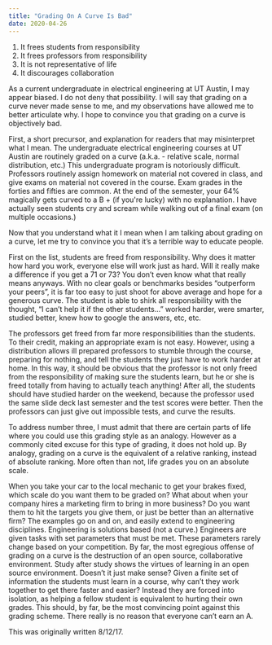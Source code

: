 ```yaml
---
title: "Grading On A Curve Is Bad"
date: 2020-04-26
---
```


1. It frees students from responsibility
2. It frees professors from responsibility
3. It is not representative of life
4. It discourages collaboration

As a current undergraduate in electrical engineering at UT Austin, I may appear biased. I do not deny that possibility. I will say that grading on a curve never made sense to me, and my observations have allowed me to better articulate why. I hope to convince you that grading on a curve is objectively bad.

First, a short precursor, and explanation for readers that may misinterpret what I mean. The undergraduate electrical engineering courses at UT Austin are routinely graded on a curve (a.k.a. - relative scale, normal distribution, etc.) This undergraduate program is notoriously difficult. Professors routinely assign homework on material not covered in class, and give exams on material not covered in the course. Exam grades in the forties and fifties are common. At the end of the semester, your 64% magically gets curved to a B + (if you're lucky) with no explanation. I have actually seen students cry and scream while walking out of a final exam (on multiple occasions.)

Now that you understand what it I mean when I am talking about grading on a curve, let me try to convince you that it’s a terrible way to educate people.

First on the list, students are freed from responsibility. Why does it matter how hard you work, everyone else will work just as hard. Will it really make a difference if you get a 71 or 73? You don’t even know what that really means anyways. With no clear goals or benchmarks besides “outperform your peers”, it is far too easy to just shoot for above average and hope for a generous curve. The student is able to shirk all responsibility with the thought, “I can’t help it if the other students…” worked harder, were smarter, studied better, knew how to google the answers, etc, etc.

The professors get freed from far more responsibilities than the students. To their credit, making an appropriate exam is not easy. However, using a distribution allows ill prepared professors to stumble through the course, preparing for nothing, and tell the students they just have to work harder at home. In this way, it should be obvious that the professor is not only freed from the responsibility of making sure the students learn, but he or she is freed totally from having to actually teach anything! After all, the students should have studied harder on the weekend, because the professor used the same slide deck last semester and the test scores were better. Then the professors can just give out impossible tests, and curve the results.

To address number three, I must admit that there are certain parts of life where you could use this grading style as an analogy. However as a commonly cited excuse for this type of grading, it does not hold up. By analogy, grading on a curve is the equivalent of  a relative ranking, instead of absolute ranking. More often than not, life grades you on an absolute scale. 

When you take your car to the local mechanic to get your brakes fixed, which scale do you want them to be graded on? What about when your company hires a marketing firm to bring in more business? Do you want them to hit the targets you give them, or just be better than an alternative firm? The examples go on and on, and easily extend to engineering disciplines. Engineering is solutions based (not a curve.) Engineers are given tasks with set parameters that must be met. These parameters rarely change based on your competition.
By far, the most egregious offense of grading on a curve is the destruction of an open source, collaborative environment. Study after study shows the virtues of learning in an open source environment. Doesn’t it just make sense? Given a finite set of information the students must learn in a course, why can’t they work together to get there faster and easier? Instead they are forced into isolation, as helping a fellow student is equivalent to hurting their own grades. This should, by far, be the most convincing point against this grading scheme. There really is no reason that everyone can’t earn an A.

This was originally written 8/12/17.
